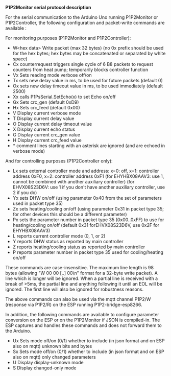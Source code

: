 **P1P2Monitor serial protocol description**

For the serial communication to the Arduino Uno running P1P2Monitor or P1P2Controller, the following configuration and packet-write commands are available :

For monitoring purposes (P1P2Monitor and P1P2Controller):

- W\<hex data\> Write packet (max 32 bytes) (no 0x prefix should be used for the hex bytes; hex bytes may be concatenated or separated by white space)
- Cx counterrequest triggers single cycle of 6 B8 packets to request counters from heat pump; temporarily blocks controller function
- Vx Sets reading mode verbose off/on
- Tx sets new delay value in ms, to be used for future packets (default 0)
- Ox sets new delay timeout value in ms, to be used immediately (default 2500)
- Xx calls P1PsSerial.SetEcho(x) to set Echo on/off
- Gx Sets crc_gen (default 0xD9)
- Hx Sets crc_feed (default 0x00)
- V  Display current verbose mode
- T  Display current delay value
- O  Display current delay timeout value
- X  Display current echo status
- G  Display current crc_gen value
- H  Display current crc_feed value
- \* comment lines starting with an asterisk are ignored (and are echoed in verbose mode)

And for controlling purposes (P1P2Controller only):
- Lx sets external controller mode and address: x=0: off, x=1: controller address 0xF0, x=2: controller address 0xF1
     (for EHYHBX08AAV3: use 1, cannot be combined with another auxiliary controller)
     (for EHVX08S23D6V: use 1 if you don't have another auxiliary controller, use 2 if you do)
- Yx sets DHW on/off (using parameter 0x40 from the set of parameters used in packet type 35)
- Zx sets heating/cooling on/off (using parameter 0x31 in packet type 35; for other devices this should be a different parameter)
- Px sets the parameter number in packet type 35 (0x00..0xFF) to use for heating/cooling on/off (default 0x31 forEHVX08S23D6V, use 0x2F for EHYHBX08AAV3)
- L reports current controller mode (0, 1, or 2)
- Y reports DHW status as reported by main controller
- Z reports heating/cooling status as reported by main controller
- P reports parameter number in packet type 35 used for cooling/heating on/off

These commands are case-insensitive. The maximum line length is 98 bytes (allowing "W 00 00 [..] 00\n" format for a 32-byte write packet). A line which is longer will be ignored. When a partial line is received with a break of >5ms, the partial line and anything following it until an EOL will be ignored. The first line will also be ignored for robustness reasons.

The above commands can also be used via the mqtt channel P1P2/W (response via P1P2/R) on the ESP running P1P2-bridge-esp8266.

In addition, the following commands are available to configure parameter conversion on the ESP or on the P1P2Monitor if JSON is compiled-in.
The ESP captures and handles these commands and does not forward them to the Arduino.

- Ux Sets mode off/on (0/1) whether to include (in json format and on ESP also on mqtt) unknown bits and bytes
- Sx Sets mode off/on (0/1) whether to include (in json format and on ESP also on mqtt) only changed parameters
- U  Display display-unknown mode
- S  Display changed-only mode
